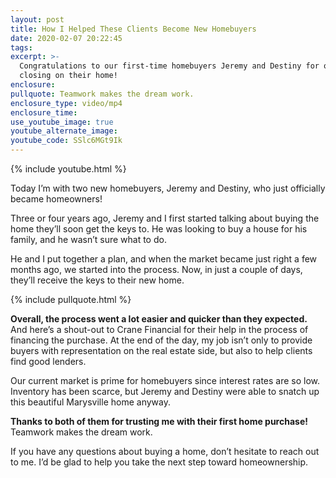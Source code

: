 ```yaml
---
layout: post
title: How I Helped These Clients Become New Homebuyers
date: 2020-02-07 20:22:45
tags:
excerpt: >-
  Congratulations to our first-time homebuyers Jeremy and Destiny for officially
  closing on their home!
enclosure:
pullquote: Teamwork makes the dream work.
enclosure_type: video/mp4
enclosure_time:
use_youtube_image: true
youtube_alternate_image:
youtube_code: SSlc6MGt9Ik
---
```


{% include youtube.html %}

Today I’m with two new homebuyers, Jeremy and Destiny, who just officially became homeowners\!&nbsp;

Three or four years ago, Jeremy and I first started talking about buying the home they’ll soon get the keys to. He was looking to buy a house for his family, and he wasn’t sure what to do.

He and I put together a plan, and when the market became just right a few months ago, we started into the process. Now, in just a couple of days, they’ll receive the keys to their new home.

{% include pullquote.html %}

**Overall, the process went a lot easier and quicker than they expected.** And here’s a shout-out to Crane Financial for their help in the process of financing the purchase. At the end of the day, my job isn’t only to provide buyers with representation on the real estate side, but also to help clients find good lenders.

Our current market is prime for homebuyers since interest rates are so low. Inventory has been scarce, but Jeremy and Destiny were able to snatch up this beautiful Marysville home anyway.

**Thanks to both of them for trusting me with their first home purchase\!** Teamwork makes the dream work.

If you have any questions about buying a home, don’t hesitate to reach out to me. I’d be glad to help you take the next step toward homeownership.

&nbsp;